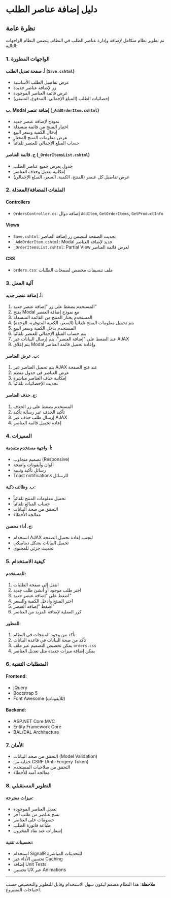 # دليل إضافة عناصر الطلب

## نظرة عامة

تم تطوير نظام متكامل لإضافة وإدارة عناصر الطلب في النظام. يتضمن النظام الواجهات التالية:

### 1. الواجهات المطورة

#### أ. صفحة تعديل الطلب (`Save.cshtml`)
- عرض تفاصيل الطلب الأساسية
- زر لإضافة عناصر جديدة
- عرض قائمة العناصر الموجودة
- إحصائيات الطلب (المبلغ الإجمالي، المدفوع، المتبقي)

#### ب. Modal إضافة عنصر (`_AddOrderItem.cshtml`)
- نموذج لإضافة عنصر جديد
- اختيار المنتج من قائمة منسدلة
- إدخال الكمية وسعر البيع
- عرض معلومات المنتج المختار
- حساب المبلغ الإجمالي للعنصر تلقائياً

#### ج. قائمة العناصر (`_OrderItemsList.cshtml`)
- جدول يعرض جميع عناصر الطلب
- إمكانية تعديل وحذف العناصر
- عرض تفاصيل كل عنصر (المنتج، الكمية، السعر، المبلغ الإجمالي)

### 2. الملفات المضافة/المعدلة

#### Controllers
- `OrdersController.cs`: إضافة دوال `AddItem`, `GetOrderItems`, `GetProductInfo`

#### Views
- `Save.cshtml`: تحديث الصفحة لتتضمن زر إضافة العناصر
- `_AddOrderItem.cshtml`: Modal جديد لإضافة العناصر
- `_OrderItemsList.cshtml`: Partial View لعرض قائمة العناصر

#### CSS
- `orders.css`: ملف تنسيقات مخصص لصفحات الطلبات

### 3. آلية العمل

#### أ. إضافة عنصر جديد:
1. المستخدم يضغط على زر "إضافة عنصر جديد"
2. يفتح Modal مع نموذج إضافة العنصر
3. المستخدم يختار المنتج من القائمة المنسدلة
4. يتم تحميل معلومات المنتج تلقائياً (السعر، الكمية المتوفرة، الوحدة)
5. المستخدم يدخل الكمية وسعر البيع
6. يتم حساب المبلغ الإجمالي للعنصر تلقائياً
7. عند الضغط على "إضافة العنصر"، يتم إرسال البيانات عبر AJAX
8. يتم إغلاق Modal وإعادة تحميل قائمة العناصر

#### ب. عرض العناصر:
1. يتم تحميل العناصر عبر AJAX عند فتح الصفحة
2. عرض العناصر في جدول منظم
3. إمكانية حذف العناصر مباشرة
4. تحديث الإحصائيات تلقائياً

#### ج. حذف العناصر:
1. المستخدم يضغط على زر الحذف
2. تأكيد الحذف عبر رسالة تأكيد
3. إرسال طلب حذف عبر AJAX
4. إعادة تحميل قائمة العناصر

### 4. المميزات

#### أ. واجهة مستخدم متقدمة:
- تصميم متجاوب (Responsive)
- ألوان وأيقونات واضحة
- رسائل تأكيد وتنبيه
- Toast notifications للرسائل

#### ب. وظائف ذكية:
- تحميل معلومات المنتج تلقائياً
- حساب المبالغ تلقائياً
- التحقق من صحة البيانات
- معالجة الأخطاء

#### ج. أداء محسن:
- استخدام AJAX لتجنب إعادة تحميل الصفحة
- تحميل البيانات بشكل ديناميكي
- تحديث جزئي للمحتوى

### 5. كيفية الاستخدام

#### للمستخدم:
1. انتقل إلى صفحة الطلبات
2. اختر طلب موجود أو أنشئ طلب جديد
3. اضغط على "إضافة عنصر جديد"
4. اختر المنتج وأدخل الكمية والسعر
5. اضغط "إضافة العنصر"
6. كرر العملية لإضافة المزيد من العناصر

#### للمطور:
1. تأكد من وجود المنتجات في النظام
2. تأكد من صحة البيانات في قاعدة البيانات
3. يمكن تخصيص التصميم عبر ملف `orders.css`
4. يمكن إضافة ميزات جديدة مثل تعديل العناصر

### 6. المتطلبات التقنية

#### Frontend:
- jQuery
- Bootstrap 5
- Font Awesome (للأيقونات)

#### Backend:
- ASP.NET Core MVC
- Entity Framework Core
- BAL/DAL Architecture

### 7. الأمان

- التحقق من صحة البيانات (Model Validation)
- حماية من CSRF (Anti-Forgery Token)
- التحقق من صلاحيات المستخدم
- معالجة آمنة للأخطاء

### 8. التطوير المستقبلي

#### ميزات مقترحة:
- تعديل العناصر الموجودة
- نسخ عناصر من طلب آخر
- خصومات على العناصر
- طباعة فاتورة الطلب
- إشعارات عند نفاد المخزون

#### تحسينات تقنية:
- استخدام SignalR للتحديثات المباشرة
- تحسين الأداء عبر Caching
- إضافة Unit Tests
- تحسين UX عبر Animations

---

**ملاحظة**: هذا النظام مصمم ليكون سهل الاستخدام وقابل للتطوير والتخصيص حسب احتياجات المشروع.

